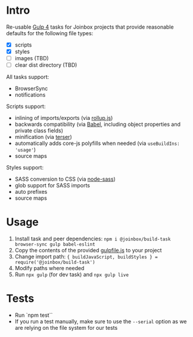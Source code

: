 # Intro

Re-usable [Gulp 4](https://github.com/gulpjs/gulp/tree/4.0) tasks for Joinbox projects that provide
reasonable defaults for the following file types:
- [x] scripts 
- [x] styles
- [ ] images (TBD)
- [ ] clear dist directory (TBD)

All tasks support:
- BrowserSync
- notifications

Scripts support:
- inlining of imports/exports (via [rollup.js](https://rollupjs.org/))
- backwards compatibility (via [Babel](https://babeljs.io/), including object properties and private class fields) 
- minification (via [terser](https://terser.org/))
- automatically adds core-js polyfills when needed (via `useBuildIns: 'usage'`)
- source maps

Styles support:
- SASS conversion to CSS (via [node-sass](https://www.npmjs.com/package/node-sass))
- glob support for SASS imports
- auto prefixes
- source maps

# Usage

1. Install task and peer dependencies: `npm i @joinbox/build-task browser-sync gulp babel-eslint`
1. Copy the contents of the provided [gulpfile.js](gulpfile.js) to your project
1. Change import path: `{ buildJavaScript, buildStyles } = require('@joinbox/build-task')`
1. Modify paths where needed
1. Run `npx gulp` (for dev task) and `npx gulp live`


# Tests

- Run `npm test``
- If you run a test manually, make sure to use the `--serial` option as we are relying on the file
system for our tests